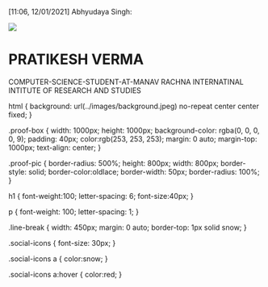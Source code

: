 [11:06, 12/01/2021] Abhyudaya Singh: <!DOCTYPE html>
<html lang="en">
<head>
    <meta charset="UTF-8">
    <meta name="viewport" content="width=device-width, initial-scale=1.0">
    <meta http-equiv="X-UA-comapatible" content="ie=edge">
    <title>my portfolio</title>
    <link rel="stylesheet" type="text/css" href="css/style.css">
    <link href="https://use.fontawesome.com/releases/v5.0.7/css/all.css" rel="stylesheet">
</head>
<body>
<div class="proof-box">
    <img src="images/profile-picture.jpg" class="proof-picture">
    <h1>PRATIKESH VERMA</h1>
    <div class="line-break"></div>
    <p> COMPUTER-SCIENCE-STUDENT-AT-MANAV RACHNA INTERNATINAL INTITUTE OF RESEARCH AND STUDIES </p>
    <div class="social-icons">
         <a href="#" target="_blank"><i class="fab fa-github-square"></i></a>
         <a href="#" target="_blank"><i class="fab fa-facebook"></i></a>
         <a href="#" target="_blank"><i class="fab fa-linkedin"></i></a>
         <a href="#" target="_blank"><i class="fab fa-instagram"></i></a>
    </div>
</div>
</body>
</html>


 html {
    background: url(../images/background.jpeg) no-repeat center center fixed;
}

.proof-box {
    width: 1000px;
    height: 1000px;
    background-color: rgba(0, 0, 0, 0, 9);
    padding: 40px;
    color:rgb(253, 253, 253);
    margin: 0 auto;
    margin-top: 1000px;
    text-align: center;
}

.proof-pic {
    border-radius: 500%;
    height: 800px;
    width: 800px;
    border-style: solid;
    border-color:oldlace;
    border-width: 50px;
    border-radius: 100%;
}

h1 {
    font-weight:100;
    letter-spacing: 6;
    font-size:40px;
}

p {
    font-weight: 100;
    letter-spacing: 1;
}

.line-break {
    width: 450px;
    margin: 0 auto;
    border-top: 1px solid snow;
}

.social-icons {
    font-size: 30px;
}

.social-icons a {
    color:snow;
}

.social-icons a:hover {
    color:red;
}

